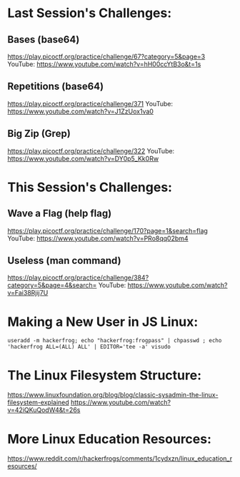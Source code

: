 # Last Session's Challenges:
## Bases (base64)
https://play.picoctf.org/practice/challenge/67?category=5&page=3
YouTube:
https://www.youtube.com/watch?v=hH00ccYtB3o&t=1s

## Repetitions (base64)
https://play.picoctf.org/practice/challenge/371
YouTube:
https://www.youtube.com/watch?v=J1ZzUox1va0

## Big Zip (Grep)
https://play.picoctf.org/practice/challenge/322
YouTube:
https://www.youtube.com/watch?v=DY0p5_Kk0Rw

# This Session's Challenges:
## Wave a Flag (help flag)
https://play.picoctf.org/practice/challenge/170?page=1&search=flag
YouTube:
https://www.youtube.com/watch?v=PRo8qq02bm4

## Useless (man command)
https://play.picoctf.org/practice/challenge/384?category=5&page=4&search=
YouTube:
https://www.youtube.com/watch?v=Fai38Rjij7U

# Making a New User in JS Linux:
```
useradd -m hackerfrog; echo "hackerfrog:frogpass" | chpasswd ; echo 'hackerfrog ALL=(ALL) ALL' | EDITOR='tee -a' visudo
```

# The Linux Filesystem Structure:
https://www.linuxfoundation.org/blog/blog/classic-sysadmin-the-linux-filesystem-explained
https://www.youtube.com/watch?v=42iQKuQodW4&t=26s

# More Linux Education Resources:
https://www.reddit.com/r/hackerfrogs/comments/1cydxzn/linux_education_resources/
